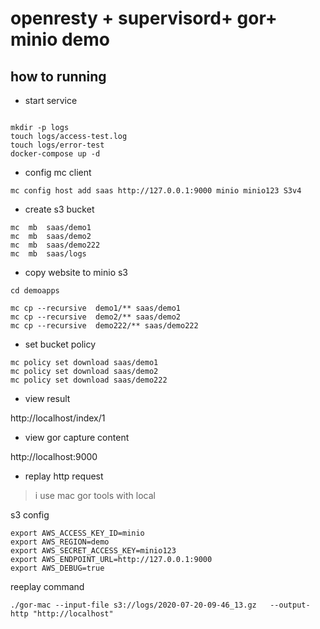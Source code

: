 # openresty + supervisord+ gor+ minio demo

## how to running

* start service

```code

mkdir -p logs
touch logs/access-test.log
touch logs/error-test
docker-compose up -d
```

* config mc client

```code
mc config host add saas http://127.0.0.1:9000 minio minio123 S3v4
```

* create s3 bucket

```code
mc  mb  saas/demo1
mc  mb  saas/demo2
mc  mb  saas/demo222
mc  mb  saas/logs
```

* copy website to minio s3 

```code
cd demoapps

mc cp --recursive  demo1/** saas/demo1
mc cp --recursive  demo2/** saas/demo2
mc cp --recursive  demo222/** saas/demo222

```

* set bucket policy

```code
mc policy set download saas/demo1
mc policy set download saas/demo2
mc policy set download saas/demo222
```

* view result

http://localhost/index/1

* view gor capture content

http://localhost:9000

* replay http request

> i use mac gor tools with local 


s3 config


```code
export AWS_ACCESS_KEY_ID=minio
export AWS_REGION=demo
export AWS_SECRET_ACCESS_KEY=minio123
export AWS_ENDPOINT_URL=http://127.0.0.1:9000
export AWS_DEBUG=true
```


reeplay command

```code
./gor-mac --input-file s3://logs/2020-07-20-09-46_13.gz   --output-http "http://localhost"
```
